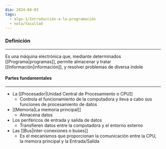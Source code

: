 ```yaml
---
dia: 2024-04-03
tags:
  - algo-1/Introducción-a-la-programación
  - nota/facultad
---
```

### Definición
---
Es una máquina electrónica que, mediante determinados [[Programa|programas]], permite almacenar y tratar [[Información|información]], y resolver problemas de diversa índole

#### Partes fundamentales
---
* La [[Procesador|Unidad Central de Procesamiento o CPU]]
	* Controla el funcionamiento de la computadora y lleva a cabo sus funciones de procesamiento de datos
* [[Memoria|La memoria principal]]
	* Almacena datos
* Los periféricos de entrada y salida de datos
	* Transfieren datos entre la computadora y el entorno externo
* Las [[Bus|inter-conexiones o buses]]
	* Es el mecanismos que proporcionan la comunicación entre la CPU, la memora principal y la Entrada/Salida